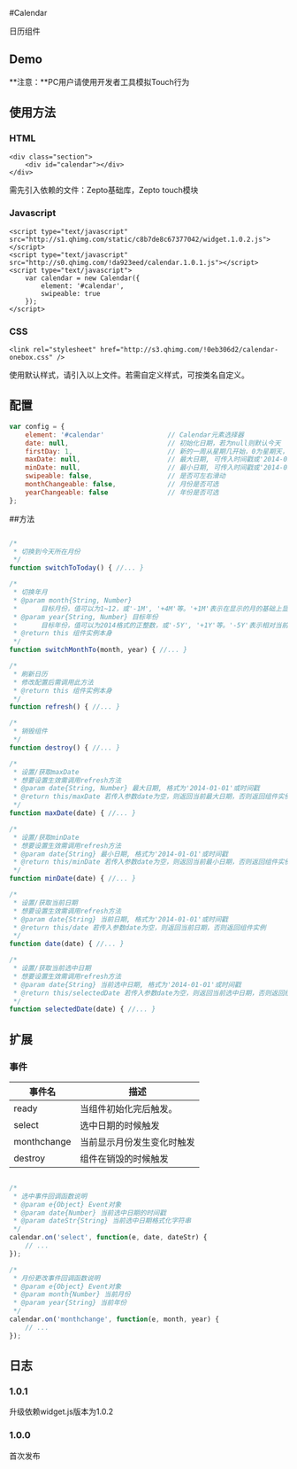 #Calendar

日历组件

## Demo
**注意：**PC用户请使用开发者工具模拟Touch行为
<link rel="stylesheet" href="http://s1.qhimg.com/!1d9bad0a/calendar-onebox.css" />
<style type="text/css">
    #demo-calendar table {
        margin: 0;
    }
    #demo-calendar th {
        padding: 0;
    }
    #demo-calendar td {
        padding: 0;
    }
</style>

<!-- HTML 结构 -->
<div class="section">
    <div id="demo-calendar"></div>
</div>

<!-- Javascript -->
<script type="text/javascript">
_loader.add('widget', 'http://s1.qhimg.com/static/c8b7de8c67377042/widget.1.0.2.js');
_loader.add('calendar', 'http://s0.qhimg.com/!da923eed/calendar.1.0.1.js');
_loader.use('widget, calendar', function() { 
    var calendar = new Calendar({
        element: '#demo-calendar',
        swipeable: true
    });
});
</script>

## 使用方法

### HTML

```markup
<div class="section">
    <div id="calendar"></div>
</div>
```

需先引入依赖的文件：Zepto基础库，Zepto touch模块 
### Javascript
```markup
<script type="text/javascript" src="http://s1.qhimg.com/static/c8b7de8c67377042/widget.1.0.2.js"></script>
<script type="text/javascript" src="http://s0.qhimg.com/!da923eed/calendar.1.0.1.js"></script>
<script type="text/javascript">
    var calendar = new Calendar({
        element: '#calendar',
        swipeable: true
    });
</script>
```
### CSS
```markup
<link rel="stylesheet" href="http://s3.qhimg.com/!0eb306d2/calendar-onebox.css" />
```
使用默认样式，请引入以上文件。若需自定义样式，可按类名自定义。

## 配置

```javascript
var config = {
    element: '#calendar'                // Calendar元素选择器
    date: null,                         // 初始化日期，若为null则默认今天
    firstDay: 1,                        // 新的一周从星期几开始，0为星期天，1为星期一
    maxDate: null,                      // 最大日期, 可传入时间戳或'2014-01-01'格式
    minDate: null,                      // 最小日期, 可传入时间戳或'2014-01-01'格式
    swipeable: false,                   // 是否可左右滑动
    monthChangeable: false,             // 月份是否可选
    yearChangeable: false               // 年份是否可选
};  
```

##方法

```javascript

/*
 * 切换到今天所在月份
 */
function switchToToday() { //... }

/*
 * 切换年月
 * @param month{String, Number} 
 *      目标月份，值可以为1~12，或'-1M', '+4M'等。'+1M'表示在显示的月的基础上显示上一个月。
 * @param year{String, Number} 目标年份
 *      目标年份，值可以为2014格式的正整数，或'-5Y', '+1Y'等。'-5Y'表示相对当前年份的5年前。
 * @return this 组件实例本身 
 */
function switchMonthTo(month, year) { //... }

/*
 * 刷新日历
 * 修改配置后需调用此方法 
 * @return this 组件实例本身 
 */
function refresh() { //... }

/*
 * 销毁组件
 */
function destroy() { //... }

/*
 * 设置/获取maxDate
 * 想要设置生效需调用refresh方法
 * @param date{String, Number} 最大日期, 格式为'2014-01-01'或时间戳
 * @return this/maxDate 若传入参数date为空，则返回当前最大日期，否则返回组件实例
 */
function maxDate(date) { //... }

/*
 * 设置/获取minDate
 * 想要设置生效需调用refresh方法
 * @param date{String} 最小日期, 格式为'2014-01-01'或时间戳 
 * @return this/minDate 若传入参数date为空，则返回当前最小日期，否则返回组件实例
 */
function minDate(date) { //... }

/*
 * 设置/获取当前日期
 * 想要设置生效需调用refresh方法
 * @param date{String} 当前日期, 格式为'2014-01-01'或时间戳
 * @return this/date 若传入参数date为空，则返回当前日期，否则返回组件实例
 */
function date(date) { //... }

/*
 * 设置/获取当前选中日期
 * 想要设置生效需调用refresh方法
 * @param date{String} 当前选中日期, 格式为'2014-01-01'或时间戳
 * @return this/selectedDate 若传入参数date为空，则返回当前选中日期，否则返回组件实例
 */
function selectedDate(date) { //... }

```

## 扩展

### 事件

| 事件名 | 描述 |
| ---- | ---- |  
| ready | 当组件初始化完后触发。 | 
| select | 选中日期的时候触发 | 
| monthchange | 当前显示月份发生变化时触发 | 
| destroy | 组件在销毁的时候触发 | 

```javascript

/*
 * 选中事件回调函数说明
 * @param e{Object} Event对象
 * @param date{Number} 当前选中日期的时间戳
 * @param dateStr{String} 当前选中日期格式化字符串
 */
calendar.on('select', function(e, date, dateStr) {
    // ...
});

/*
 * 月份更改事件回调函数说明
 * @param e{Object} Event对象
 * @param month{Number} 当前月份
 * @param year{String} 当前年份
 */
calendar.on('monthchange', function(e, month, year) {
    // ...
});

```

## 日志

### 1.0.1 
升级依赖widget.js版本为1.0.2

### 1.0.0 
首次发布


